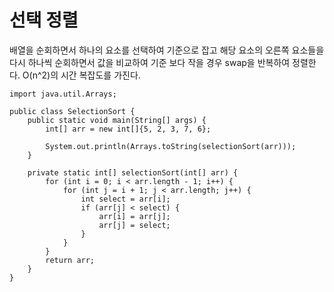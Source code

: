 # 선택 정렬
배열을 순회하면서 하나의 요소를 선택하여 기준으로 잡고 해당 요소의 오른쪽 요소들을 다시 하나씩 순회하면서 값을 비교하여 기준 보다 작을 경우 swap을 반복하여 정렬한다.
O(n^2)의 시간 복잡도를 가진다.

```
import java.util.Arrays;

public class SelectionSort {
    public static void main(String[] args) {
        int[] arr = new int[]{5, 2, 3, 7, 6};

        System.out.println(Arrays.toString(selectionSort(arr)));
    }

    private static int[] selectionSort(int[] arr) {
        for (int i = 0; i < arr.length - 1; i++) {
            for (int j = i + 1; j < arr.length; j++) {
                int select = arr[i];
                if (arr[j] < select) {
                    arr[i] = arr[j];
                    arr[j] = select;
                }
            }
        }
        return arr;
    }
}
```

